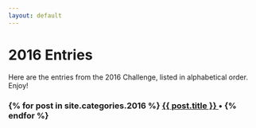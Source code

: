 ```yaml
---
layout: default
---
```


# 2016 Entries

Here are the entries from the 2016 Challenge, listed in alphabetical order. Enjoy!

<h3>
  {% for post in site.categories.2016 %}
      <a href="{{ post.url }}">
        {{ post.title }}
      </a> • 
  {% endfor %}
</h3>